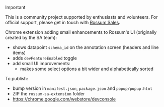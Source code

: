 > [!IMPORTANT]
> This is a community project supported by enthusiasts and volunteers. For official support, please get in touch with [Rossum Sales](https://rossum.ai/form/contact/).

Chrome extension adding small enhancements to Rossum's UI (originally created by the SA team):

- shows datapoint `schema_id` on the annotation screen (headers and line items)
- adds `devFeatureEnabled` toggle
- add small UI improvements:
  - makes some select options a bit wider and alphabetically sorted

To publish:

- bump version in `manifest.json`, `package.json` and `popup/popup.html`
- ZIP the `rossum-sa-extension` folder
- https://chrome.google.com/webstore/devconsole
